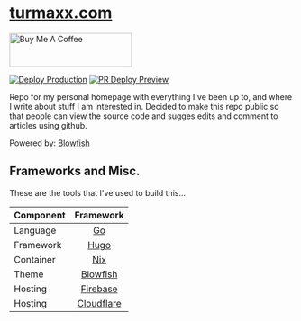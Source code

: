 # [turmaxx.com](https://turmaxx.com)

<a href="https://www.buymeacoffee.com/turmaxx" target="_blank"><img src="https://cdn.buymeacoffee.com/buttons/v2/default-yellow.png" alt="Buy Me A Coffee" style="height: 60px !important;width: 217px !important;" ></a>

[![Deploy Production](https://github.com/turmaxx/homepage/actions/workflows/firebase-hosting-merge.yml/badge.svg)](https://github.com/turmaxx/homepage/actions/workflows/firebase-hosting-merge.yml) [![PR Deploy Preview](https://github.com/turmaxx/homepage/actions/workflows/firebase-hosting-pull-request.yml/badge.svg)](https://github.com/turmaxx/homepage/actions/workflows/firebase-hosting-pull-request.yml)

Repo for my personal homepage with everything I've been up to, and where I write about stuff I am interested in. Decided to make this repo public so that people can view the source code and sugges edits and comment to articles using github.

Powered by: [Blowfish](https://github.com/nunocoracao/blowfish)

## Frameworks and Misc.
These are the tools that I've used to build this...

| Component      | Framework    |
| :------------- | :----------: |
| Language       | [Go](https://go.dev/) |
| Framework      | [Hugo](https://gohugo.io) |
| Container      | [Nix](https://nixos.org/explore) | 
| Theme          | [Blowfish](https://github.com/nunocoracao/blowfish) |
| Hosting        | [Firebase](https://firbase.google.com) |
| Hosting        | [Cloudflare](https://dash.cloudflare.com) |

<!-- 
- [Go 🦫](https://https://go.dev)
- [Hugo ](https://gohugo.io)
- [Docker 🐋](https://docker.com)
- [Blowfish 🐡](https://github.com/nunocoracao/blowfish)
- [Firebase 🔥](https://firebase.google.com) -->

<!-- ### Hugo - Framework
https://gohugo.io

### Blowfish - Theme
https://github.com/nunocoracao/blowfish

### Firebase - Hosting
https://firebase.google.com/ -->
